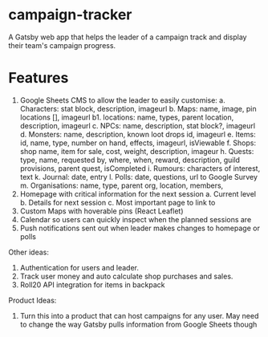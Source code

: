 # campaign-tracker
A Gatsby web app that helps the leader of a campaign track and display their team's campaign progress.
# Features
1. Google Sheets CMS to allow the leader to easily customise:
  a. Characters: stat block, description, imageurl
  b. Maps: name, image, pin locations [], imageurl
  b1. locations: name, types, parent location, description, imageurl
  c. NPCs: name, description, stat block?, imageurl
  d. Monsters: name, description, known loot drops id, imageurl
  e. Items: id, name, type, number on hand, effects, imageurl, isViewable
  f. Shops: shop name, item for sale, cost, weight, description, imageur
  h. Quests: type, name, requested by, where, when, reward, description, guild provisions, parent quest, isCompleted
  i. Rumours: characters of interest, text
  k. Journal: date, entry
  l. Polls: date, questions, url to Google Survey
  m. Organisations: name, type, parent org, location, members,
2. Homepage with critical information for the next session 
  a. Current level
  b. Details for next session
  c. Most important page to link to
3. Custom Maps with hoverable pins (React Leaflet)
4. Calendar so users can quickly inspect when the planned sessions are
5. Push notifications sent out when leader makes changes to homepage or polls

Other ideas:
1. Authentication for users and leader.
2. Track user money and auto calculate shop purchases and sales.
3. Roll20 API integration for items in backpack

Product Ideas:
1. Turn this into a product that can host campaigns for any user. May need to change the way Gatsby pulls information from Google Sheets though
